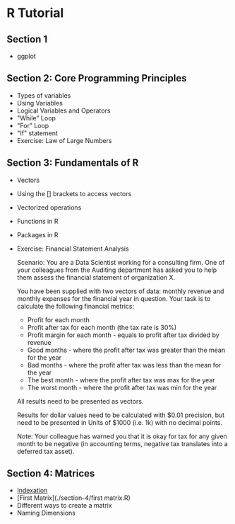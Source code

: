 # R Tutorial

## Section 1
* ggplot

## Section 2: Core Programming Principles
* Types of variables
* Using Variables
* Logical Variables and Operators
* "While" Loop
* "For" Loop
* "If" statement
* Exercise: Law of Large Numbers

## Section 3: Fundamentals of R
* Vectors
* Using the [] brackets to access vectors
* Vectorized operations
* Functions in R
* Packages in R
* Exercise: Financial Statement Analysis

  Scenario: You are a Data Scientist working for a consulting firm. One of your colleagues from the Auditing department has asked you to help them assess the financial statement of organization X.

  You have been supplied with two vectors of data: monthly revenue and monthly expenses for the financial year in question. Your task is to calculate the following financial metrics:
  - Profit for each month
  - Profit after tax for each month (the tax rate is 30%)
  - Profit margin for each month - equals to profit after tax divided by revenue
  - Good months - where the profit after tax was greater than the mean for the year
  - Bad months - where the profit after tax was less than the mean for the year
  - The best month - where the profit after tax was max for the year
  - The worst month - where the profit after tax was min for the year

  All results need to be presented as vectors.

  Results for dollar values need to be calculated with $0.01 precision, but need to be presented in Units of $1000 (i.e. 1k) with no decimal points.

  Note: Your colleague has warned you that it is okay for tax for any given month to be negative (in accounting terms, negative tax translates into a deferred tax asset).

## Section 4: Matrices
* [Indexation](./section-4/indexation.R)
* [First Matrix](./section-4/first matrix.R)
* Different ways to create a matrix
* Naming Dimensions
